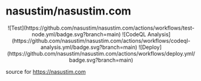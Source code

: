 # nasustim/nasustim.com

<p style="text-align: center;">
![Test](https://github.com/nasustim/nasustim.com/actions/workflows/test-node.yml/badge.svg?branch=main) ![CodeQL Analysis](https://github.com/nasustim/nasustim.com/actions/workflows/codeql-analysis.yml/badge.svg?branch=main)
![Deploy](https://github.com/nasustim/nasustim.com/actions/workflows/deploy.yml/badge.svg?branch=main)
</p>

source for https://nasustim.com
